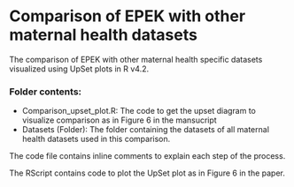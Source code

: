 # Comparison of EPEK with other maternal health datasets

The comparison of EPEK with other maternal health specific datasets visualized using UpSet plots in R v4.2.

### Folder contents:

- Comparison_upset_plot.R: The code to get the upset diagram to visualize comparison as in Figure 6 in the mansucript
- Datasets (Folder): The folder containing the datasets of all maternal health datasets used in this comparison.

The code file contains inline comments to explain each step of the process.

The RScript contains code to plot the UpSet plot as in Figure 6 in the paper. 
